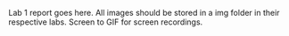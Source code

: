 Lab 1 report goes here.
All images should be stored in a img folder in their respective labs. 
Screen to GIF for screen recordings. 
